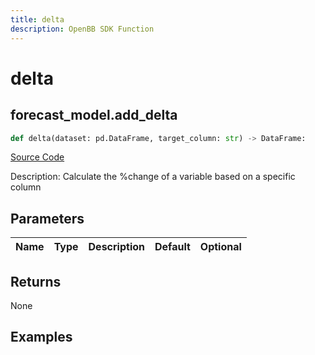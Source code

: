 ```yaml
---
title: delta
description: OpenBB SDK Function
---
```

# delta

## forecast_model.add_delta

```python
def delta(dataset: pd.DataFrame, target_column: str) -> DataFrame:
```
[Source Code](https://github.com/OpenBB-finance/OpenBBTerminal/tree/main/openbb_terminal/forecast/forecast_model.py#L322)

Description: Calculate the %change of a variable based on a specific column

## Parameters

| Name | Type | Description | Default | Optional |
| ---- | ---- | ----------- | ------- | -------- |

## Returns

None

## Examples

